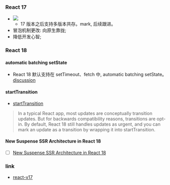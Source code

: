 ### React 17

* ![](http://with.muyunyun.cn/1b3163fff33edde81761d580e40f0725.jpg)
  * 17 版本之后支持多版本共存。mark, 后续跟进。
* 冒泡机制更改: 向原生靠拢;
* 降低开发心智;

### React 18

#### automatic batching setState

* React 18 默认支持在 setTimeout、fetch 中, automatic batching setState。[discussion](https://github.com/reactwg/react-18/discussions/21)

#### startTransition

* [startTransition](https://github.com/reactwg/react-18/discussions/41)

> In a typical React app, most updates are conceptually transition updates. But for backwards compatibility reasons, transitions are opt-in. By default, React 18 still handles updates as urgent, and you can mark an update as a transition by wrapping it into startTransition.

#### New Suspense SSR Architecture in React 18

- [ ] [New Suspense SSR Architecture in React 18](https://github.com/reactwg/react-18/discussions/37)

### link

* [react-v17](https://reactjs.org/blog/2020/08/10/react-v17-rc.html)